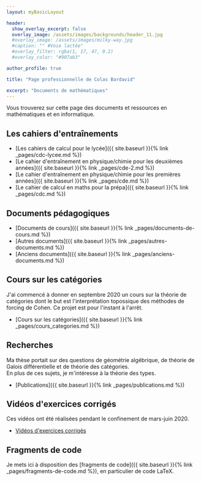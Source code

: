 ```yaml
---
layout: myBasicLayout

header:
  show_overlay_excerpt: false
  overlay_image: /assets/images/backgrounds/header_11.jpg
  #overlay_image: /assets/images/milky-way.jpg
  #caption: "" #Voie lactée"
  #overlay_filter: rgba(1, 17, 47, 0.2)
  #overlay_color: "#907ab3"

author_profile: true

title: "Page professionnelle de Colas Bardavid"

excerpt: "Documents de mathématiques"
---
```

<!--# Page professionnelle de Colas Bardavid-->
Vous trouverez sur cette page des documents et ressources en mathématiques et en informatique.
<!-- qui pourront être utiles aux étudiants, aux enseignants et aux personnes qui préparent les concours de l'enseignement.-->

## Les cahiers d'entraînements
- [Les cahiers de calcul pour le lycée]({{ site.baseurl }}{% link _pages/cdc-lycee.md %})
- [Le cahier d'entraînement en physique/chimie pour les deuxièmes années]({{ site.baseurl }}{% link _pages/cde-2.md %})
- [Le cahier d'entraînement en physique/chimie pour les premières années]({{ site.baseurl }}{% link _pages/cde.md %})
- [Le cahier de calcul en maths pour la prépa]({{ site.baseurl }}{% link _pages/cdc.md %})

## Documents pédagogiques
<!-- - [Devoirs surveillés]({{ site.baseurl }}{% link _pages/ds.md %})
- [Devoirs à la maison]({{ site.baseurl }}{% link _pages/dm.md %}) -->
- [Documents de cours]({{ site.baseurl }}{% link _pages/documents-de-cours.md %})
- [Autres documents]({{ site.baseurl }}{% link _pages/autres-documents.md %})
- [Anciens documents]({{ site.baseurl }}{% link _pages/anciens-documents.md %})



## Cours sur les catégories
J'ai commencé à donner en septembre 2020 un cours sur la théorie de catégories dont le but est l'interprétation topossique des méthodes de forcing de Cohen. Ce projet est pour l'instant à l'arrêt.
- [Cours sur les catégories]({{ site.baseurl }}{% link _pages/cours_categories.md %})


## Recherches
Ma thèse portait sur des questions de géométrie algébrique, de théorie de Galois différentielle et de théorie des catégories.  
En plus de ces sujets, je m'intéresse à la théorie des types.  
<!-- Je collabore régulièrement à la *RMS*.  -->
- [Publications]({{ site.baseurl }}{% link _pages/publications.md %})


## Vidéos d'exercices corrigés
Ces vidéos ont été réalisées pendant le confinement de mars-juin 2020.
- [Vidéos d'exercices corrigés](https://www.youtube.com/playlist?list=PLXbwGLiLTeqxQ95WFm0YuBeFCa27H5xKV)


## Fragments de code
Je mets ici à disposition des [fragments de code]({{ site.baseurl }}{% link _pages/fragments-de-code.md %}), en particulier de code LaTeX.
